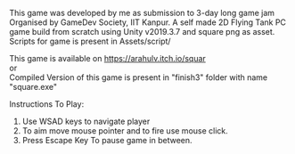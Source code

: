  This game was developed by me as submission to 3-day long game jam Organised by GameDev Society, IIT Kanpur.
 A self made 2D Flying Tank PC game build from scratch using Unity v2019.3.7 and square png as asset. 
Scripts for game is present in Assets/script/

This game is available on https://arahulv.itch.io/squar  <br/>
or <br/>
Compiled Version of this game is present in "finish3" folder with name "square.exe"

Instructions To Play:

1. Use WSAD keys to navigate player  
2. To aim move mouse pointer and to fire use mouse click.
3. Press Escape Key To pause game in between.
